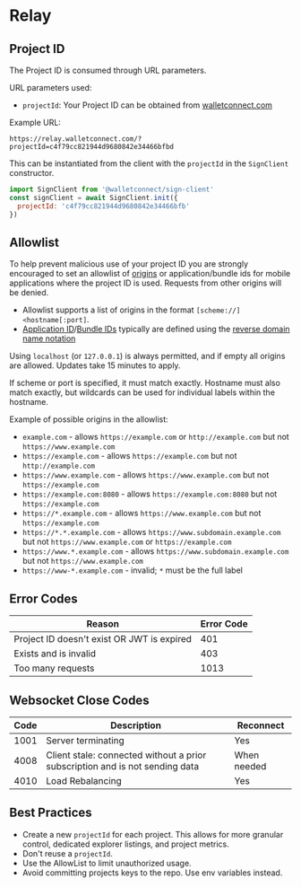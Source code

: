 # Relay

## Project ID

The Project ID is consumed through URL parameters.

URL parameters used:

- `projectId`: Your Project ID can be obtained from [walletconnect.com](https://walletconnect.com)

Example URL:

`https://relay.walletconnect.com/?projectId=c4f79cc821944d9680842e34466bfbd`

This can be instantiated from the client with the `projectId` in the `SignClient` constructor.

```javascript
import SignClient from '@walletconnect/sign-client'
const signClient = await SignClient.init({
  projectId: 'c4f79cc821944d9680842e34466bfb'
})
```

## Allowlist

To help prevent malicious use of your project ID you are strongly encouraged to set an allowlist of [origins](https://developer.mozilla.org/en-US/docs/Web/HTTP/Headers/Origin) or application/bundle ids for mobile applications where the project ID is used. Requests from other origins will be denied.
* Allowlist supports a list of origins in the format `[scheme://]<hostname[:port]`. 
* [Application ID](https://developer.android.com/build/configure-app-module#set-application-id)/[Bundle IDs](https://developer.apple.com/documentation/appstoreconnectapi/bundle_ids) typically are defined using the [reverse domain name notation](https://en.wikipedia.org/wiki/Reverse_domain_name_notation)

Using `localhost` (or `127.0.0.1`) is always permitted, and if empty all origins are allowed. Updates take 15 minutes to apply.

If scheme or port is specified, it must match exactly. Hostname must also match exactly, but wildcards can be used for individual labels within the hostname.

Example of possible origins in the allowlist:

- `example.com` - allows `https://example.com` or `http://example.com` but not `https://www.example.com`
- `https://example.com` - allows `https://example.com` but not `http://example.com`
- `https://www.example.com` - allows `https://www.example.com` but not `https://example.com`
- `https://example.com:8080` - allows `https://example.com:8080` but not `https://example.com`
- `https://*.example.com` - allows `https://www.example.com` but not `https://example.com`
- `https://*.*.example.com` - allows `https://www.subdomain.example.com` but not `https://www.example.com` or `https://example.com`
- `https://www.*.example.com` - allows `https://www.subdomain.example.com` but not `https://www.example.com`
- `https://www-*.example.com` - invalid; `*` must be the full label

## Error Codes

| Reason                                     | Error Code |
| ------------------------------------------ | ---------- |
| Project ID doesn't exist OR JWT is expired | 401        |
| Exists and is invalid                      | 403        |
| Too many requests                          | 1013       |

## Websocket Close Codes

| Code | Description                                                                  | Reconnect   |
| ---- | ---------------------------------------------------------------------------- | ----------- |
| 1001 | Server terminating                                                           | Yes         |
| 4008 | Client stale: connected without a prior subscription and is not sending data | When needed |
| 4010 | Load Rebalancing                                                             | Yes         |

## Best Practices

- Create a new `projectId` for each project. This allows for more granular control, dedicated explorer listings, and project metrics.
- Don't reuse a `projectId`.
- Use the AllowList to limit unauthorized usage.
- Avoid committing projects keys to the repo. Use env variables instead.
